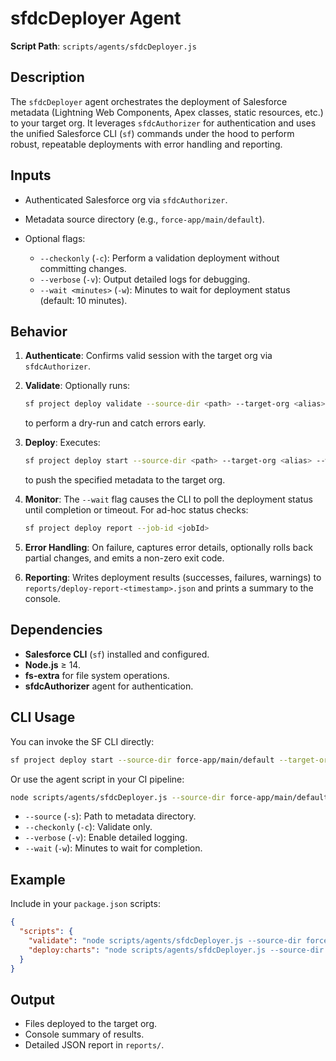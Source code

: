 # sfdcDeployer Agent

**Script Path**: `scripts/agents/sfdcDeployer.js`

## Description

The `sfdcDeployer` agent orchestrates the deployment of Salesforce metadata (Lightning Web Components, Apex classes, static resources, etc.) to your target org. It leverages `sfdcAuthorizer` for authentication and uses the unified Salesforce CLI (`sf`) commands under the hood to perform robust, repeatable deployments with error handling and reporting.

## Inputs

- Authenticated Salesforce org via `sfdcAuthorizer`.
- Metadata source directory (e.g., `force-app/main/default`).
- Optional flags:

  - `--checkonly` (`-c`): Perform a validation deployment without committing changes.
  - `--verbose` (`-v`): Output detailed logs for debugging.
  - `--wait <minutes>` (`-w`): Minutes to wait for deployment status (default: 10 minutes).

## Behavior

1. **Authenticate**: Confirms valid session with the target org via `sfdcAuthorizer`.
2. **Validate**: Optionally runs:

   ```bash
   sf project deploy validate --source-dir <path> --target-org <alias> --wait <minutes>
   ```

   to perform a dry-run and catch errors early.

3. **Deploy**: Executes:

   ```bash
   sf project deploy start --source-dir <path> --target-org <alias> --wait <minutes>
   ```

   to push the specified metadata to the target org.

4. **Monitor**: The `--wait` flag causes the CLI to poll the deployment status until completion or timeout. For ad-hoc status checks:

   ```bash
   sf project deploy report --job-id <jobId>
   ```

5. **Error Handling**: On failure, captures error details, optionally rolls back partial changes, and emits a non-zero exit code.
6. **Reporting**: Writes deployment results (successes, failures, warnings) to `reports/deploy-report-<timestamp>.json` and prints a summary to the console.

## Dependencies

- **Salesforce CLI** (`sf`) installed and configured.
- **Node.js** ≥ 14.
- **fs-extra** for file system operations.
- **sfdcAuthorizer** agent for authentication.

## CLI Usage

You can invoke the SF CLI directly:

```bash
sf project deploy start --source-dir force-app/main/default --target-org MyOrgAlias --wait 10
```

Or use the agent script in your CI pipeline:

```bash
node scripts/agents/sfdcDeployer.js --source-dir force-app/main/default --target-org MyOrgAlias --wait 10
```

- `--source` (`-s`): Path to metadata directory.
- `--checkonly` (`-c`): Validate only.
- `--verbose` (`-v`): Enable detailed logging.
- `--wait` (`-w`): Minutes to wait for completion.

## Example

Include in your `package.json` scripts:

```json
{
  "scripts": {
    "validate": "node scripts/agents/sfdcDeployer.js --source-dir force-app/main/default --checkonly",
    "deploy:charts": "node scripts/agents/sfdcDeployer.js --source-dir force-app/main/default"
  }
}
```

## Output

- Files deployed to the target org.
- Console summary of results.
- Detailed JSON report in `reports/`.
